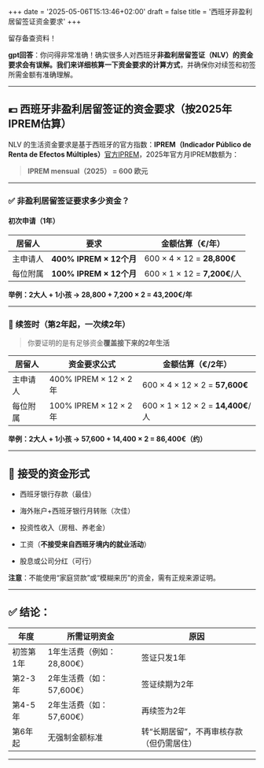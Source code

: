 +++
date = '2025-05-06T15:13:46+02:00'
draft = false
title = '西班牙非盈利居留签证资金要求'
+++

留存备查资料！

**gpt回答**：你问得非常准确！确实很多人对西班牙**非盈利居留签证（NLV）**的资金要求会有误解。我们来**详细核算一下资金要求的计算方式**，并确保你对续签和初签所需金额有准确理解。

---

## 💶 西班牙非盈利居留签证的资金要求（按2025年IPREM估算）

NLV 的生活资金要求是基于西班牙的官方指数：**IPREM（Indicador Público de Renta de Efectos Múltiples）**[官方IPREM](https://www.iprem.com.es/)，2025年官方月IPREM数额为：

> **IPREM mensual（2025） = 600 欧元**

---

### ✅ 非盈利居留签证要求多少资金？

#### 初次申请（1年）

|居留人|要求|金额估算（€/年）|
|---|---|---|
|主申请人|**400% IPREM × 12个月**|600 × 4 × 12 = **28,800€**|
|每位附属|**100% IPREM × 12个月**|600 × 1 × 12 = **7,200€**/人|

**举例：2大人 + 1小孩 → 28,800 + 7,200 × 2 = 43,200€/年**

---

### 🔁 续签时（第2年起，一次续2年）

> 你要证明的是有足够资金**覆盖接下来的2年生活**

|居留人|资金要求公式|金额估算（€/2年）|
|---|---|---|
|主申请人|400% IPREM × 12 × 2年|600 × 4 × 12 × 2 = **57,600€**|
|每位附属|100% IPREM × 12 × 2年|600 × 1 × 12 × 2 = **14,400€**/人|

**举例：2大人 + 1小孩 → 57,600 + 14,400 × 2 = 86,400€（约）**

---

## 💼 接受的资金形式

- 西班牙银行存款（最佳）
    
- 海外账户+西班牙银行月转账（次佳）
    
- 投资性收入（房租、养老金）
    
- 工资（**不接受来自西班牙境内的就业活动**）
    
- 股息或公司分红（可行）
    

**注意**：不能使用“家庭贷款”或“模糊来历”的资金，需有正规来源证明。

---

## ✅ 结论：

|年度|所需证明资金|原因|
|---|---|---|
|初签第1年|1年生活费（例如：28,800€）|签证只发1年|
|第2-3年|2年生活费（如：57,600€）|签证续期为2年|
|第4-5年|2年生活费（如：57,600€）|再续签为2年|
|第6年起|无强制金额标准|转“长期居留”，不再审核存款（但仍需居住）|

---

